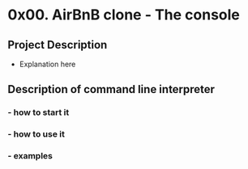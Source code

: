 # 0x00. AirBnB clone - The console

## Project Description
- Explanation here

## Description of command line interpreter

### - how to start it
### - how to use it
### - examples
